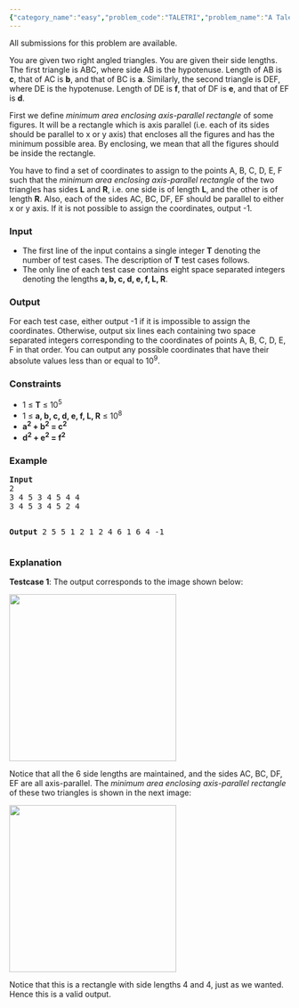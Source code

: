 ```yaml
---
{"category_name":"easy","problem_code":"TALETRI","problem_name":"A Tale of Two Right Angled Triangles","languages_supported":{"0":"C","1":"CPP14","2":"JAVA","3":"PYTH","4":"PYTH 3.5"},"max_timelimit":2,"source_sizelimit":50000,"problem_author":"admin2","problem_tester":null,"date_added":"19-12-2017","tags":{"0":"admin2","1":"easy","2":"gwr17rol"},"time":{"view_start_date":1516482000,"submit_start_date":1516482000,"visible_start_date":1516482000,"end_date":1735669800},"is_direct_submittable":false,"layout":"problem"}
---
```

<span class="solution-visible-txt">All submissions for this problem are available.</span><p>You are given two right angled triangles. You are given their side lengths. The first triangle is ABC, where side AB is the hypotenuse. Length of AB is <b>c</b>, that of AC is <b>b</b>, and that of BC is <b>a</b>. Similarly, the second triangle is DEF, where DE is the hypotenuse. Length of DE is <b>f</b>, that of DF is <b>e</b>, and that of EF is <b>d</b>.</p>

<p>First we define <i>minimum area enclosing axis-parallel rectangle</i> of some figures. It will be a rectangle which is axis parallel (i.e. each of its sides should be parallel to x or y axis) that encloses all the figures and has the minimum possible area. By enclosing, we mean that all the figures should be inside the rectangle.</p>

<p>You have to find a set of coordinates to assign to the points A, B, C, D, E, F such that the <i>minimum area enclosing axis-parallel rectangle</i> of the two triangles has sides <b>L</b> and <b>R</b>, i.e. one side is of length <b>L</b>, and the other is of length <b>R</b>. Also, each of the sides AC, BC, DF, EF should be parallel to either x or y axis. If it is not possible to assign the coordinates, output -1.</p> 

<h3>Input</h3>
<ul>
<li>The first line of the input contains a single integer <b>T</b> denoting the number of test cases. The description of <b>T</b> test cases follows.</li>
<li>The only line of each test case contains eight space separated integers denoting the lengths <b>a, b, c, d, e, f, L, R</b>.</li>
</ul>

<h3>Output</h3>
<p>For each test case, either output -1 if it is impossible to assign the coordinates. Otherwise, output six lines each containing two space separated integers corresponding to the coordinates of points A, B, C, D, E, F in that order. You can output any possible coordinates that have their absolute values less than or equal to 10<sup>9</sup>.</p>

<h3>Constraints</h3>
<ul>
<li>1 ≤ <b>T</b> ≤ 10<sup>5</sup></li>
<li>1 ≤ <b>a, b, c, d, e, f, L, R</b> ≤ 10<sup>8</sup></li>
<li><b>a<sup>2</sup> + b<sup>2</sup> = c<sup>2</sup></b></li>
<li><b>d<sup>2</sup> + e<sup>2</sup> = f<sup>2</sup></b></li>
</ul>

<h3>Example</h3>
<pre>
<b>Input</b>
2
3 4 5 3 4 5 4 4
3 4 5 3 4 5 2 4

<b>Output</b>
2 5
5 1
2 1
2 4
6 1
6 4
-1
</pre>

<h3>Explanation</h3>
<p><b>Testcase 1</b>: The output corresponds to the image shown below:</p>

<p>
<img src="https://codechef_shared.s3.amazonaws.com/download/upload/ACM17GWR/TALETRI-1.png" height="300"/>
</p>  

<p>Notice that all the 6 side lengths are maintained, and the sides AC, BC, DF, EF are all axis-parallel. The <i>minimum area enclosing axis-parallel rectangle</i> of these two triangles is shown in the next image:</p>

<p>
<img src="https://codechef_shared.s3.amazonaws.com/download/upload/ACM17GWR/TALETRI-2.png" height="300"/>
</p>  

<p>Notice that this is a rectangle with side lengths 4 and 4, just as we wanted.  Hence this is a valid output.</p>